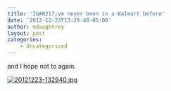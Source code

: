 ```yaml
---
title: 'I&#8217;ve never been in a Walmart before'
date: '2012-12-23T13:29:48-05:00'
author: mdaughtrey
layout: post
categories:
    - Uncategorized
---
```


and I hope not to again.

[![20121223-132940.jpg](/assets/uploads/2012/12/20121223-132940.jpg)](/assets/uploads/2012/12/20121223-132940.jpg)

